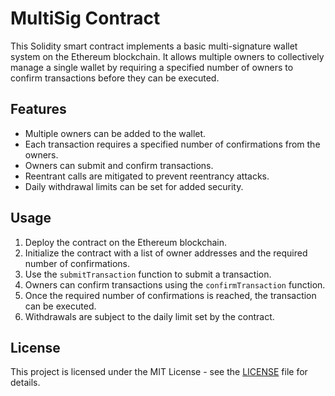 # MultiSig Contract

This Solidity smart contract implements a basic multi-signature wallet system on the Ethereum blockchain. It allows multiple owners to collectively manage a single wallet by requiring a specified number of owners to confirm transactions before they can be executed.

## Features

- Multiple owners can be added to the wallet.
- Each transaction requires a specified number of confirmations from the owners.
- Owners can submit and confirm transactions.
- Reentrant calls are mitigated to prevent reentrancy attacks.
- Daily withdrawal limits can be set for added security.

## Usage

1. Deploy the contract on the Ethereum blockchain.
2. Initialize the contract with a list of owner addresses and the required number of confirmations.
3. Use the `submitTransaction` function to submit a transaction.
4. Owners can confirm transactions using the `confirmTransaction` function.
5. Once the required number of confirmations is reached, the transaction can be executed.
6. Withdrawals are subject to the daily limit set by the contract.

## License

This project is licensed under the MIT License - see the [LICENSE](LICENSE) file for details.

